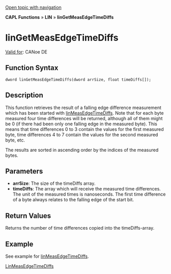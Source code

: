 [Open topic with navigation](../../../../../CANoeDEFamily.htm#Topics/CAPLFunctions/LIN/Functions/CAPLfunctionLINGetMeasEdgeTimeDiffs.md)

**CAPL Functions** » **LIN** » **linGetMeasEdgeTimeDiffs**

# linGetMeasEdgeTimeDiffs

[Valid for](../../../Shared/FeatureAvailability.md): CANoe DE

## Function Syntax

```
dword linGetMeasEdgeTimeDiffs(dword arrSize, float timeDiffs[]);
```

## Description

This function retrieves the result of a falling edge difference measurement which has been started with [linMeasEdgeTimeDiffs](CAPLfunctionLINMeasEdgeTimeDiffs.md). Note that for each byte measured four time differences will be returned, although all of them might be 0 (if there had been only one falling edge in the measured byte). This means that time differences 0 to 3 contain the values for the first measured byte, time differences 4 to 7 contain the values for the second measured byte, etc.

The results are sorted in ascending order by the indices of the measured bytes.

## Parameters

- **arrSize**: The size of the timeDiffs array.
- **timeDiffs**: The array which will receive the measured time differences. The unit of the measured times is nanoseconds. The first time difference of a byte always relates to the falling edge of the start bit.

## Return Values

Returns the number of time differences copied into the timeDiffs-array.

## Example

See example for [linMeasEdgeTimeDiffs](CAPLfunctionLINMeasEdgeTimeDiffs.md).

[LinMeasEdgeTimeDiffs](CAPLfunctionLINMeasEdgeTimeDiffs.md)
